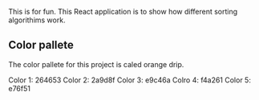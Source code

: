 This is for fun. This React application is to show how different sorting algorithims work.

## Color pallete 
The color pallete for this project is caled orange drip. 

Color 1: 264653
Color 2: 2a9d8f
Color 3: e9c46a
Colro 4: f4a261
Color 5: e76f51